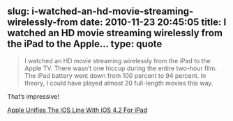 slug: i-watched-an-hd-movie-streaming-wirelessly-from
date: 2010-11-23 20:45:05
title: I watched an HD movie streaming wirelessly from the iPad to the Apple...
type: quote
---

> I watched an HD movie streaming wirelessly from the iPad to the Apple TV. There wasn’t one hiccup during the entire two-hour film. The iPad battery went down from 100 percent to 94 percent. In theory, I could have played almost 20 full-length movies this way.

That’s impressive!

 [Apple Unifies The iOS Line With iOS 4.2 For iPad](http://techcrunch.com/2010/11/22/ios-42-ipad/)
